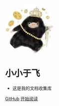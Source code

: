 <img width="160px" style="border-radius: 50%" bor src="style/head_portrait.jpg">

# **小小于飞**

- 这是我的文档收集库

[GitHub](https://github.com/laizhenjie0107/docs)
[开始阅读](?id=中文文档)

